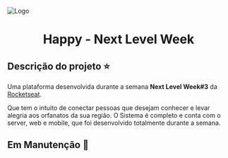![Logo](https://github.com/thaislsilveira/happy-next-level-week/blob/main/web/src/assets/tela.png)
<h1 align='center'>Happy - Next Level Week </h1>

## Descrição do projeto :star:

Uma plataforma desenvolvida durante a semana **Next Level Week#3** da [Rocketseat](https://www.rocketseat.com.br).

Que tem o intuito de conectar pessoas que desejam conhecer e levar alegria aos orfanatos da sua região.
O Sistema é completo e conta com o server, web e mobile, que foi desenvolvido totalmente durante a semana.

## Em Manutenção :construction:





